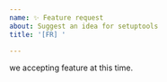 ```yaml
---
name: ✨ Feature request
about: Suggest an idea for setuptools
title: '[FR] '

---
```


we accepting feature at this time.
